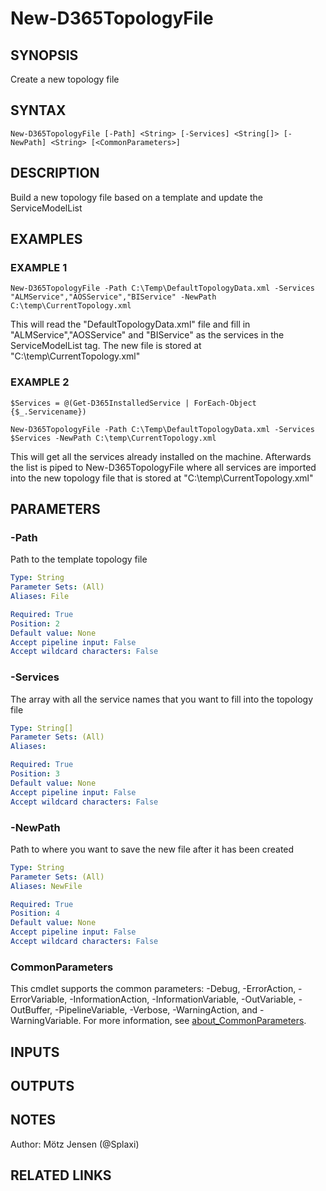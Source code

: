 ﻿---
external help file: d365fo.tools-help.xml
Module Name: d365fo.tools
online version:
schema: 2.0.0
---

# New-D365TopologyFile

## SYNOPSIS
Create a new topology file

## SYNTAX

```
New-D365TopologyFile [-Path] <String> [-Services] <String[]> [-NewPath] <String> [<CommonParameters>]
```

## DESCRIPTION
Build a new topology file based on a template and update the ServiceModelList

## EXAMPLES

### EXAMPLE 1
```
New-D365TopologyFile -Path C:\Temp\DefaultTopologyData.xml -Services "ALMService","AOSService","BIService" -NewPath C:\temp\CurrentTopology.xml
```

This will read the "DefaultTopologyData.xml" file and fill in "ALMService","AOSService" and "BIService"
as the services in the ServiceModelList tag.
The new file is stored at "C:\temp\CurrentTopology.xml"

### EXAMPLE 2
```
$Services = @(Get-D365InstalledService | ForEach-Object {$_.Servicename})

New-D365TopologyFile -Path C:\Temp\DefaultTopologyData.xml -Services $Services -NewPath C:\temp\CurrentTopology.xml
```

This will get all the services already installed on the machine.
Afterwards the list is piped
to New-D365TopologyFile where all services are imported into the new topology file that is stored at "C:\temp\CurrentTopology.xml"

## PARAMETERS

### -Path
Path to the template topology file

```yaml
Type: String
Parameter Sets: (All)
Aliases: File

Required: True
Position: 2
Default value: None
Accept pipeline input: False
Accept wildcard characters: False
```

### -Services
The array with all the service names that you want to fill into the topology file

```yaml
Type: String[]
Parameter Sets: (All)
Aliases:

Required: True
Position: 3
Default value: None
Accept pipeline input: False
Accept wildcard characters: False
```

### -NewPath
Path to where you want to save the new file after it has been created

```yaml
Type: String
Parameter Sets: (All)
Aliases: NewFile

Required: True
Position: 4
Default value: None
Accept pipeline input: False
Accept wildcard characters: False
```

### CommonParameters
This cmdlet supports the common parameters: -Debug, -ErrorAction, -ErrorVariable, -InformationAction, -InformationVariable, -OutVariable, -OutBuffer, -PipelineVariable, -Verbose, -WarningAction, and -WarningVariable. For more information, see [about_CommonParameters](http://go.microsoft.com/fwlink/?LinkID=113216).

## INPUTS

## OUTPUTS

## NOTES
Author: Mötz Jensen (@Splaxi)

## RELATED LINKS
